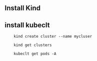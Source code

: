 ##


## Install Kind ##

## install kubeclt ##

        kind create cluster --name mycluser

        kind get clusters

        kubeclt get pods -A


